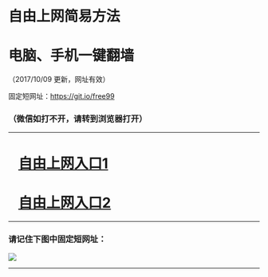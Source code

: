 ﻿# 自由上网简易方法

# 电脑、手机一键翻墙

（2017/10/09 更新，网址有效）

固定短网址：https://git.io/free99

### （微信如打不开，请转到浏览器打开）


***





# &nbsp;&nbsp; <a href="http://ft59119062.fwq-tz-1001.info/fwqtz01.html?t=100900110436 " target="_blank">自由上网入口1</a>
# &nbsp;&nbsp; <a href="http://ft3150320182.fwq-tz-1002.info/fwqtz02.html?t=100900118516 " target="_blank">自由上网入口2</a>
***

### 请记住下图中固定短网址：

<img src="https://s3-us-west-2.amazonaws.com/fwq-1001/yjfq-20170905okok.png" /> 


***

